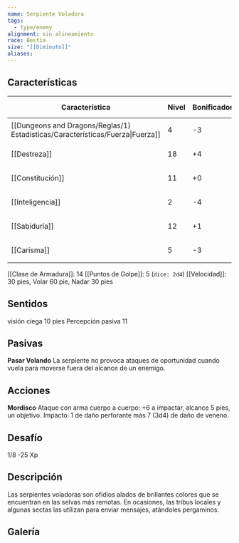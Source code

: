 ```yaml
---
name: Serpiente Voladora
tags:
  - type/enemy
alignment: sin alineamiento
race: Bestia
size: "[[Diminuto]]"
aliases:
---
```


## Características

| Característica                                                                 | Nivel | Bonificador | Lanzar dado      |
| ------------------------------------------------------------------------------ | ----- | ----------- | ---------------- |
| [[Dungeons and Dragons/Reglas/1) Estadisticas/Características/Fuerza\|Fuerza]] | 4     | -3          | `dice: 1d20 + 0` |
| [[Destreza]]                                                                   | 18    | +4          | `dice: 1d20 + 0` |
| [[Constitución]]                                                               | 11    | +0          | `dice: 1d20 + 0` |
| [[Inteligencia]]                                                               | 2     | -4          | `dice: 1d20 + 0` |
| [[Sabiduría]]                                                                  | 12    | +1          | `dice: 1d20 + 0` |
| [[Carisma]]                                                                    | 5     | -3          | `dice: 1d20 + 0` |

[[Clase de Armadura]]: 14
[[Puntos de Golpe]]: 5 (`dice: 2d4`)
[[Velocidad]]: 30 pies, Volar 60 pie, Nadar 30 pies 

## Sentidos

visión ciega 10 pies
Percepción pasiva 11

## Pasivas

**Pasar Volando**
La serpiente no provoca ataques de oportunidad
cuando vuela para moverse fuera del alcance de un enemigo.

## Acciones

**Mordisco**
Ataque con arma cuerpo a cuerpo: +6 a impactar, alcance 5 pies, un objetivo. 
Impacto: 1 de daño perforante más 7 (3d4) de daño de veneno.

## Desafío

1/8 -25 Xp

## Descripción

Las serpientes voladoras son ofidios alados de brillantes colores que se encuentran en las selvas más remotas. En ocasiones, las tribus locales y algunas sectas las utilizan para enviar mensajes, atándoles pergaminos.

## Galería


